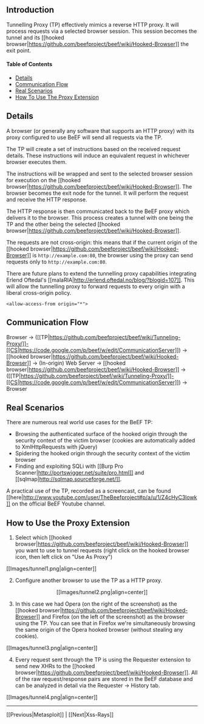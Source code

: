 ## Introduction

Tunnelling Proxy (TP) effectively mimics a reverse HTTP proxy. It will process requests via a selected browser session. This session becomes the tunnel and its [[hooked browser|https://github.com/beefproject/beef/wiki/Hooked-Browser]] the exit point. 

#### Table of Contents

* [Details](#details)
* [Communication Flow](#communication-flow)
* [Real Scenarios](#real-scenarios)
* [How To Use The Proxy Extension](#how-to-use-the-proxy-extension)

## Details

A browser (or generally any software that supports an HTTP proxy) with its proxy configured to use BeEF will send all requests via the TP. 

The TP will create a set of instructions based on the received request details. These instructions will induce an equivalent request in whichever browser executes them. 

The instructions will be wrapped and sent to the selected browser session for execution on the [[hooked browser|https://github.com/beefproject/beef/wiki/Hooked-Browser]]. The browser becomes the exit node for the tunnel. It will perform the request and receive the HTTP response.

The HTTP response is then communicated back to the BeEF proxy which delivers it to the browser. This process creates a tunnel with one being the TP and the other being the selected [[hooked browser|https://github.com/beefproject/beef/wiki/Hooked-Browser]].

The requests are not cross-origin: this means that if the current origin of the [[hooked browser|https://github.com/beefproject/beef/wiki/Hooked-Browser]] is `http://example.com:80`, the browser using the proxy can send requests only to `http://example.com:80`.

There are future plans to extend the tunnelling proxy capabilities integrating Erlend Oftedal's [[malaRIA|http://erlend.oftedal.no/blog/?blogid=107]]. This will allow the tunnelling proxy to forward requests to every origin with a liberal cross-origin policy.

```<allow-access-from origin="*">```

## Communication Flow

Browser -> ([[TP|https://github.com/beefproject/beef/wiki/Tunneling-Proxy/]]-[[CS|https://code.google.com/p/beef/w/edit/CommunicationServer]]) -> [[hooked browser|https://github.com/beefproject/beef/wiki/Hooked-Browser]] -> (In-origin) Web Server -> [[hooked browser|https://github.com/beefproject/beef/wiki/Hooked-Browser]] -> ([[TP|https://github.com/beefproject/beef/wiki/Tunneling-Proxy/]]-[[CS|https://code.google.com/p/beef/w/edit/CommunicationServer]]) -> Browser

## Real Scenarios

There are numerous real world use cases for the BeEF TP:
 * Browsing the authenticated surface of the hooked origin through the security context of the victim browser (cookies are automatically added to XmlHttpRequests with jQuery)
 * Spidering the hooked origin through the security context of the victim browser
 * Finding and exploiting SQLi with [[Burp Pro Scanner|http://portswigger.net/suite/pro.html]] and [[sqlmap|http://sqlmap.sourceforge.net/]].

A practical use of the TP, recorded as a screencast, can be found [[here|http://www.youtube.com/user/TheBeefproject#p/a/u/1/Z4cHyC3lowk]] on the official BeEF Youtube channel.

## How to Use the Proxy Extension

1. Select which [[hooked browser|https://github.com/beefproject/beef/wiki/Hooked-Browser]] you want to use to tunnel requests (right click on the hooked browser icon, then left click on "Use As Proxy")

[[Images/tunnel1.png|align=center]]

2. Configure another browser to use the TP as a HTTP proxy. 

<p align=center>
[[Images/tunnel2.png|align=center]]
</p>

3. In this case we had Opera (on the right of the screenshot) as the [[hooked browser|https://github.com/beefproject/beef/wiki/Hooked-Browser]] and Firefox (on the left of the screenshot) as the browser using the TP. You can see that in Firefox we're simultaneously browsing the same origin of the Opera hooked browser (without stealing any cookies).

[[Images/tunnel3.png|align=center]]

4. Every request sent through the TP is using the Requester extension to send new XHRs to the [[hooked browser|https://github.com/beefproject/beef/wiki/Hooked-Browser]]. All of the raw request/response pairs are stored in the BeEF database and can be analyzed in detail via the Requester -> History tab.


[[Images/tunnel4.png|align=center]]

***

[[Previous|Metasploit]] | [[Next|Xss-Rays]]
